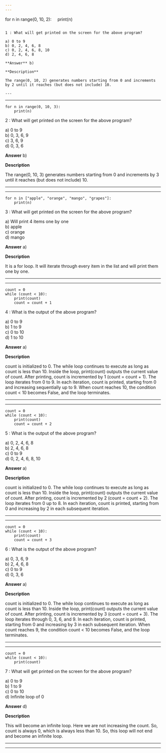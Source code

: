```yaml
---
---


```
for n in range(0, 10, 2):
    print(n)
```

1 : What will get printed on the screen for the above program?  

a) 0 to 9  
b) 0, 2, 4, 6, 8  
c) 0, 2, 4, 6, 8, 10   
d) 2, 4, 6, 8  

**Answer** b) 

**Description**

The range(0, 10, 2) generates numbers starting from 0 and increments by 2 until it reaches (but does not include) 10.  

---
```

---


```
for n in range(0, 10, 3):
    print(n)
```

2 : What will get printed on the screen for the above program?  

a) 0 to 9   
b) 0, 3, 6, 9   
c) 3, 6, 9  
d) 0, 3, 6  

**Answer** b) 

**Description**

The range(0, 10, 3) generates numbers starting from 0 and increments by 3 until it reaches (but does not include) 10.  

---
---


```
for n in ["apple", "orange", "mango", "grapes"]:
    print(n)
```

3 : What will get printed on the screen for the above program?  

a) Will print 4 items one by one  
b) apple  
c) orange   
d) mango  

**Answer** a) 

**Description**

It is a for loop. It will iterate through every item in the list and will print them one by one.  

---
---


```
count = 0
while (count < 10):
    print(count)
    count = count + 1
```

4 : What is the output of the above program?  

a) 0 to 9   
b) 1 to 9   
c) 0 to 10   
d) 1 to 10  

**Answer** a) 

**Description**

count is initialized to 0. The while loop continues to execute as long as count is less than 10. Inside the loop, print(count) outputs the current value of count. After printing, count is incremented by 1 (count = count + 1). The loop iterates from 0 to 9. In each iteration, count is printed, starting from 0 and increasing sequentially up to 9. When count reaches 10, the condition count &lt; 10 becomes False, and the loop terminates.   

---
---


```
count = 0
while (count < 10):
    print(count)
    count = count + 2
```

5 : What is the output of the above program?  

a) 0, 2, 4, 6, 8   
b) 2, 4, 6, 8   
c) 0 to 9   
d) 0, 2, 4, 6, 8, 10  

**Answer** a) 

**Description**

count is initialized to 0. The while loop continues to execute as long as count is less than 10. Inside the loop, print(count) outputs the current value of count. After printing, count is incremented by 2 (count = count + 2). The loop iterates from 0 up to 8. In each iteration, count is printed, starting from 0 and increasing by 2 in each subsequent iteration.  

---
---


```
count = 0
while (count < 10):
    print(count)
    count = count + 3
```

6 : What is the output of the above program?  

a) 0, 3, 6, 9   
b) 2, 4, 6, 8   
c) 0 to 9  
d) 0, 3, 6  

**Answer** a) 

**Description**

count is initialized to 0. The while loop continues to execute as long as count is less than 10. Inside the loop, print(count) outputs the current value of count. After printing, count is incremented by 3 (count = count + 3). The loop iterates through 0, 3, 6, and 9. In each iteration, count is printed, starting from 0 and increasing by 3 in each subsequent iteration. When count reaches 9, the condition count &lt; 10 becomes False, and the loop terminates.  

---
---


```
count = 0
while (count < 10):
    print(count)
```

7 : What will get printed on the screen for the above program?  

a) 0 to 9   
b) 1 to 9   
c) 0 to 10   
d) Infinite loop of 0   

**Answer** d) 

**Description**

This will become an infinite loop. Here we are not increasing the count. So, count is always 0, which is always less than 10. So, this loop will not end and become an infinite loop.  

---
---









